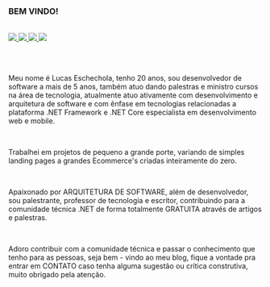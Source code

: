 ### BEM VINDO!

<br>

<a href="https://www.linkedin.com/in/lucas-eschechola-769179166/">
  <span>
    <img src="https://img.shields.io/badge/linkedin-%230077B5.svg?&style=for-the-badge&logo=linkedin&logoColor=white" />
  </span>
</a>

<a href="https://medium.com/@lucas.eschechola">
  <span>
    <img src="https://img.shields.io/badge/medium-%2312100E.svg?&style=for-the-badge&logo=medium&logoColor=white" />
  </span>
</a>

<a href="https://eschechola.com.br">
  <span>
    <img src="https://img.shields.io/badge/blogger-%23FF5722.svg?&style=for-the-badge&logo=blogger&logoColor=white" />
  </span>
</a>

<a href="https://www.instagram.com/eschechola.dev/">
  <span>
    <img src="https://img.shields.io/badge/instagram-%23E4405F.svg?&style=for-the-badge&logo=instagram&logoColor=white" />
  </span>
</a>

<br><br>

<p>Meu nome é Lucas Eschechola, tenho 20 anos, sou desenvolvedor de software a mais de 5 anos, também atuo dando palestras e ministro cursos na área de tecnologia, atualmente atuo ativamente com desenvolvimento e arquitetura de software e com ênfase em tecnologias relacionadas a plataforma .NET Framework e .NET Core especialista em desenvolvimento web e mobile.</p>

<br>

<p>Trabalhei em projetos de pequeno a grande porte, variando de simples landing pages a grandes Ecommerce's criadas inteiramente do zero.</p>

<br>

<p>Apaixonado por ARQUITETURA DE SOFTWARE, além de desenvolvedor, sou palestrante, professor de tecnologia e escritor, contribuindo para a comunidade técnica .NET de forma totalmente GRATUITA através de artigos e palestras.</p>

<br>

<p>Adoro contribuir com a comunidade técnica e passar o conhecimento que tenho para as pessoas, seja bem - vindo ao meu blog, fique a vontade pra entrar em CONTATO caso tenha alguma sugestão ou crítica construtiva, muito obrigado pela atenção. </p>
